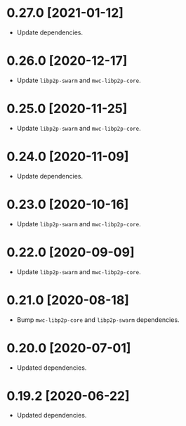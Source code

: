 # 0.27.0 [2021-01-12]

- Update dependencies.

# 0.26.0 [2020-12-17]

- Update `libp2p-swarm` and `mwc-libp2p-core`.

# 0.25.0 [2020-11-25]

- Update `libp2p-swarm` and `mwc-libp2p-core`.

# 0.24.0 [2020-11-09]

- Update dependencies.

# 0.23.0 [2020-10-16]

- Update `libp2p-swarm` and `mwc-libp2p-core`.

# 0.22.0 [2020-09-09]

- Update `libp2p-swarm` and `mwc-libp2p-core`.

# 0.21.0 [2020-08-18]

- Bump `mwc-libp2p-core` and `libp2p-swarm` dependencies.

# 0.20.0 [2020-07-01]

- Updated dependencies.

# 0.19.2 [2020-06-22]

- Updated dependencies.
